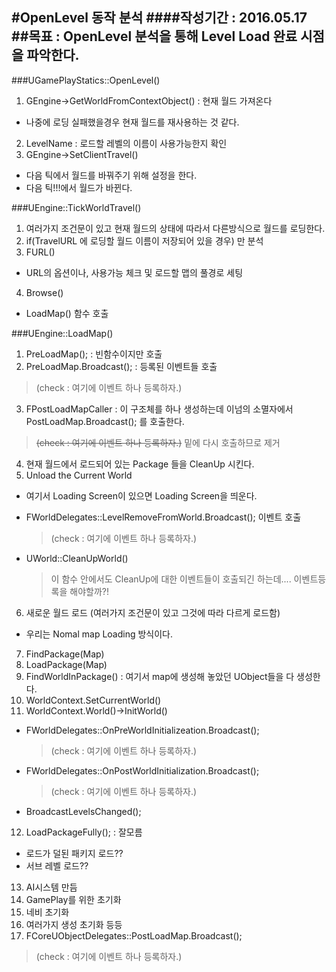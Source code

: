 #OpenLevel 동작 분석
####작성기간 : 2016.05.17
##목표 : OpenLevel 분석을 통해 Level Load 완료 시점을 파악한다.
---
###UGamePlayStatics::OpenLevel()
1. GEngine->GetWorldFromContextObject() : 현재 월드 가져온다
  - 나중에 로딩 실패했을경우 현재 월드를 재사용하는 것 같다.
2. LevelName : 로드할 레벨의 이름이 사용가능한지 확인
3. GEngine->SetClientTravel()
  - 다음 틱에서 월드를 바꿔주기 위해 설정을 한다.
  - 다음 틱!!!에서 월드가 바뀐다.
  
###UEngine::TickWorldTravel()
1. 여러가지 조건문이 있고 현재 월드의 상태에 따라서 다른방식으로 월드를 로딩한다.
2. if(TravelURL 에 로딩할 월드 이름이 저장되어 있을 경우) 만 분석
3. FURL()
  - URL의 옵션이나, 사용가능 체크 및 로드할 맵의 풀경로 세팅
4. Browse()
  - LoadMap() 함수 호출

###UEngine::LoadMap()
1. PreLoadMap(); : 빈함수이지만 호출
2. PreLoadMap.Broadcast(); : 등록된 이벤트들 호출 
  > (check : 여기에 이벤트 하나 등록하자.)  
  
3. FPostLoadMapCaller : 이 구조체를 하나 생성하는데 이넘의 소멸자에서 PostLoadMap.Broadcast(); 를 호출한다.
  > ~~(check : 여기에 이벤트 하나 등록하자.)~~
  > 밑에 다시 호출하므로 제거
  
4. 현재 월드에서 로드되어 있는 Package 들을 CleanUp 시킨다.
5. Unload the Current World
  - 여기서 Loading Screen이 있으면 Loading Screen을 띄운다.
  - FWorldDelegates::LevelRemoveFromWorld.Broadcast(); 이벤트 호출
    > (check : 여기에 이벤트 하나 등록하자.)
    
  - UWorld::CleanUpWorld()
    > 이 함수 안에서도 CleanUp에 대한 이벤트들이 호출되긴 하는데.... 이벤트등록을 해야할까?!
    
6. 새로운 월드 로드 (여러가지 조건문이 있고 그것에 따라 다르게 로드함)
  - 우리는 Nomal map Loading 방식이다.
7. FindPackage(Map)
8. LoadPackage(Map)
9. FindWorldInPackage() : 여기서 map에 생성해 놓았던 UObject들을 다 생성한다.
10. WorldContext.SetCurrentWorld()
11. WorldContext.World()->InitWorld()
  - FWorldDelegates::OnPreWorldInitializeation.Broadcast();
     > (check : 여기에 이벤트 하나 등록하자.)
    
  - FWorldDelegates::OnPostWorldInitialization.Broadcast();  
     > (check : 여기에 이벤트 하나 등록하자.)
    
  - BroadcastLevelsChanged();

12. LoadPackageFully(); : 잘모름
  - 로드가 덜된 패키지 로드??
  - 서브 레벨 로드??

13. AI시스템 만듬
14. GamePlay를 위한 초기화
15. 네비 초기화
16. 여러가지 생성 초기화 등등
17. FCoreUObjectDelegates::PostLoadMap.Broadcast();  
  > (check : 여기에 이벤트 하나 등록하자.)
